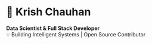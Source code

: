 # 🌟 Krish Chauhan 
**Data Scientist & Full Stack Developer**  
💡 Building Intelligent Systems | Open Source Contributor

